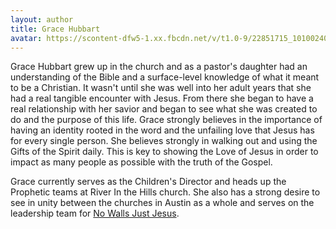 ```yaml
---
layout: author
title: Grace Hubbart
avatar: https://scontent-dfw5-1.xx.fbcdn.net/v/t1.0-9/22851715_10100240635313531_2012673599142313892_n.jpg?_nc_cat=0&oh=e80cb9560cab7165c1d61bbee6ce8853&oe=5C2480FD
---
```


Grace Hubbart grew up in the church and as a pastor's daughter had an understanding of the Bible and a surface-level knowledge of what it meant to be a Christian.  It wasn't until she was well into her adult years that she had a real tangible encounter with Jesus.  From there she began to have a real relationship with her savior and began to see what she was created to do and the purpose of this life. Grace strongly believes in the importance of having an identity rooted in the word and the unfailing love that Jesus has for every single person. She believes strongly in walking out and using the Gifts of the Spirit daily. This is key to showing the Love of Jesus in order to impact as many people as possible with the truth of the Gospel. 

Grace currently serves as the Children's Director and heads up the Prophetic teams at River In the Hills church. She also has a strong desire to see in unity between the churches in Austin as a whole and serves on the leadership team for <a href="http://nowallsjustjesus.com">No Walls Just Jesus</a>.
